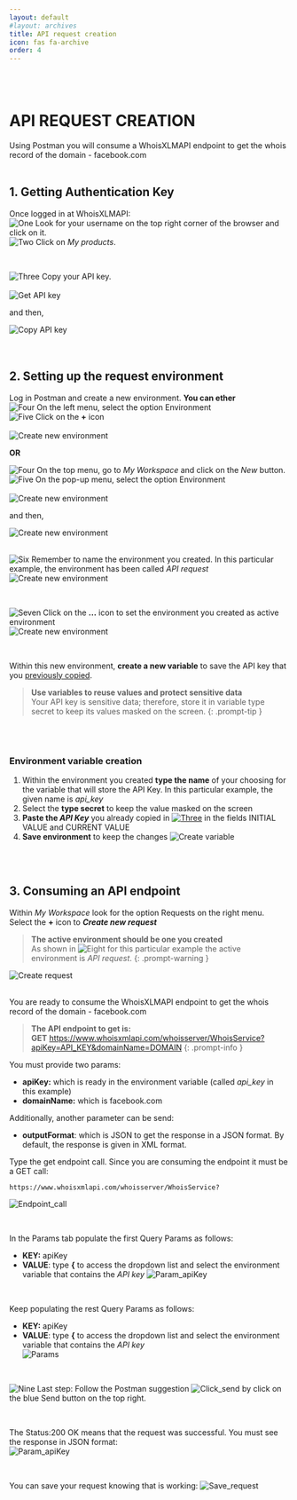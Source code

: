 ```yaml
---
layout: default
#layout: archives
title: API request creation
icon: fas fa-archive
order: 4
---
```


<br />
<br />

# API REQUEST CREATION

Using Postman you will consume a WhoisXLMAPI endpoint to get the whois record of the domain - facebook.com
<br /><br />

## 1. Getting Authentication Key

Once logged in at WhoisXLMAPI:<br />
![One](../assets/img/num_1.png) Look for your username on the top right corner of the browser and click on it.<br />
![Two](../assets/img/num_2.png) Click on _My products_.

<div id="CopyKey"></div><br />

![Three](../assets/img/num_3.png) Copy your API key.<br /><br />
![Get API key](../assets/img/get_api_key_products.png)<br />

and then, <br />

![Copy API key](../assets/img/get_api_key.png)
<br /><br /><br />

## 2. Setting up the request environment

Log in Postman and create a new environment. **You can ether** <br />
![Four](../assets/img/num_4.png) On the left menu, select the option Environment <br />
![Five](../assets/img/num_5.png) Click on the **+** icon<br /><br />
![Create new environment](../assets/img/new_environment_B.png)<br />

**OR**

![Four](../assets/img/num_4.png) On the top menu, go to _My Workspace_ and click on the _New_ button.<br />
![Five](../assets/img/num_5.png) On the pop-up menu, select the option Environment<br /><br />
![Create new environment](../assets/img/new_environment_A1.png)<br />

and then, <br />

![Create new environment](../assets/img/new_environment_A2.png)
<br /><br />

![Six](../assets/img/num_6.png) Remember to name the environment you created. In this particular example, the environment has been called _API request_ <br />
![Create new environment](../assets/img/new_environment.png)

<br />

![Seven](../assets/img/num_7.png) Click on the **...** icon to set the environment you created as active environment <br />
![Create new environment](../assets/img/active_environment.png)

<br />

Within this new environment, **create a new variable** to save the API key that you [previously copied](#CopyKey). <br />

>  **Use variables to reuse values and protect sensitive data** <br /> Your API key is sensitive data; therefore, store it in variable type secret to keep its values masked on the screen.
{: .prompt-tip }

<br /><br />

### Environment variable creation
1. Within the environment you created **type the name** of your choosing for the variable that will store the API Key. In this particular example, the given name is _api_key_
2. Select the **type secret** to keep the value masked on the screen
3. **Paste the _API Key_** you already copied in [![Three](../assets/img/num_3.png)](#CopyKey) in the fields INITIAL VALUE and CURRENT VALUE
4. **Save environment** to keep the changes
![Create variable](../assets/img/variable.png)

<br /><br />

## 3. Consuming an API endpoint
Within _My Workspace_ look for the option Requests on the right menu. Select the **+** icon to **_Create new request_**

>  **The active environment should be one you created** <br /> As shown in ![Eight](../assets/img/num_8.png) for this particular example the active environment is _API request_. 
{: .prompt-warning }

![Create request](../assets/img/new_request.png)

<br />
You are ready to consume the WhoisXLMAPI endpoint to get the whois record of the domain - facebook.com

>  **The API endpoint to get is:** <br /> **GET** https://www.whoisxmlapi.com/whoisserver/WhoisService?apiKey=API_KEY&domainName=DOMAIN
{: .prompt-info }

You must provide two params: 
- **apiKey:** which is ready in the environment variable (called _api_key_ in this example) 
- **domainName:** which is facebook.com

Additionally, another parameter can be send:
- **outputFormat**: which is JSON to get the response in a JSON format. By default, the response is given in XML format.

Type the get endpoint call. Since you are consuming the endpoint it must be a GET call:
```
https://www.whoisxmlapi.com/whoisserver/WhoisService?
```

![Endpoint_call](../assets/img/api_call.png)

<br />

In the Params tab populate the first Query Params as follows:
- **KEY:** apiKey
- **VALUE**: type **{** to access the dropdown list and select the environment variable that contains the _API key_
![Param_apiKey](../assets/img/key.png)

<br />

Keep populating the rest Query Params as follows:
- **KEY:** apiKey
- **VALUE**: type **{** to access the dropdown list and select the environment variable that contains the _API key_ <br />
  ![Params](../assets/img/params.png)

<br />

![Nine](../assets/img/num_9.png) Last step: Follow the Postman suggestion ![Click_send](../assets/img/send.png) by click on the blue Send button on the top right.

<br />

The Status:200 OK means that the request was successful. You must see the response in JSON format: <br />
![Param_apiKey](../assets/img/response.png)

<br />

You can save your request knowing that is working:
![Save_request](../assets/img/save_request.png)

<br /><br />
